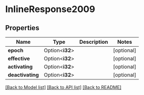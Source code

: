# InlineResponse2009

## Properties

Name | Type | Description | Notes
------------ | ------------- | ------------- | -------------
**epoch** | Option<**i32**> |  | [optional]
**effective** | Option<**i32**> |  | [optional]
**activating** | Option<**i32**> |  | [optional]
**deactivating** | Option<**i32**> |  | [optional]

[[Back to Model list]](../solanabeach_api.wiki/Home.md#documentation-for-models) [[Back to API list]](../solanabeach_api.wiki/Home.md#documentation-for-api-endpoints) [[Back to README]](../solanabeach_api.wiki/Home.md)


